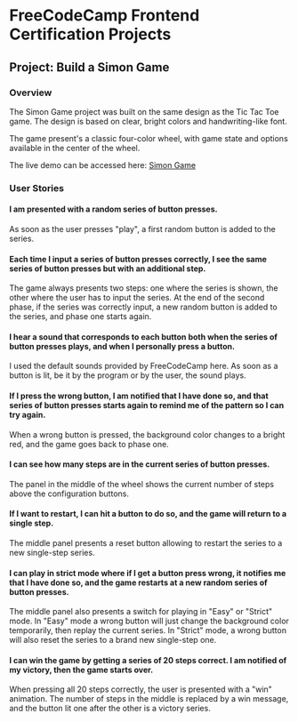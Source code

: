 # FreeCodeCamp Frontend Certification Projects
## Project: Build a Simon Game
### Overview

The Simon Game project was built on the same design as the Tic Tac Toe game. The design is based on clear, bright colors and handwriting-like font.

The game present's a classic four-color wheel, with game state and options available in the center of the wheel.

The live demo can be accessed here: [Simon Game](http://jvdsande.github.io/fcc-projects/fcc/simon)

### User Stories
#### I am presented with a random series of button presses.
As soon as the user presses "play", a first random button is added to the series.

#### Each time I input a series of button presses correctly, I see the same series of button presses but with an additional step.
The game always presents two steps: one where the series is shown, the other where the user has to input the series. At the end of the second phase, if the series was correctly input, a new random button is added to the series, and phase one starts again.

#### I hear a sound that corresponds to each button both when the series of button presses plays, and when I personally press a button.
I used the default sounds provided by FreeCodeCamp here. As soon as a button is lit, be it by the program or by the user, the sound plays.

#### If I press the wrong button, I am notified that I have done so, and that series of button presses starts again to remind me of the pattern so I can try again.
When a wrong button is pressed, the background color changes to a bright red, and the game goes back to phase one.

#### I can see how many steps are in the current series of button presses.
The panel in the middle of the wheel shows the current number of steps above the configuration buttons.

#### If I want to restart, I can hit a button to do so, and the game will return to a single step.
The middle panel presents a reset button allowing to restart the series to a new single-step series.

#### I can play in strict mode where if I get a button press wrong, it notifies me that I have done so, and the game restarts at a new random series of button presses.
The middle panel also presents a switch for playing in "Easy" or "Strict" mode. In "Easy" mode a wrong button will just change the background color temporarily, then replay the current series. In "Strict" mode, a wrong button will also reset the series to a brand new single-step one.

#### I can win the game by getting a series of 20 steps correct. I am notified of my victory, then the game starts over.
When pressing all 20 steps correctly, the user is presented with a "win" animation. The number of steps in the middle is replaced by a win message, and the button lit one after the other is a victory series.
